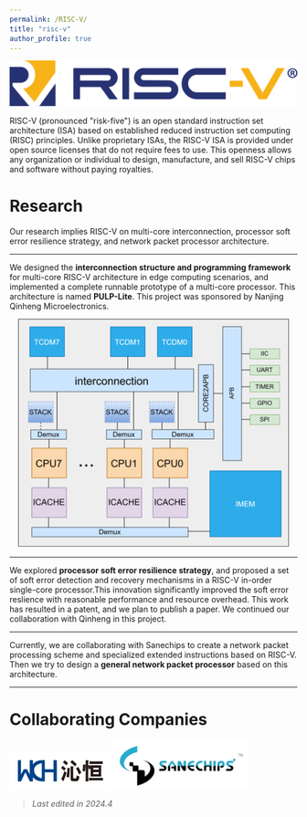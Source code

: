 ```yaml
---
permalink: /RISC-V/
title: "risc-v"
author_profile: true
---
```

<center>
    <img src='/images/my_image/risc-v.png' style="width:auto; max-height:100px;">
</center>

RISC-V (pronounced "risk-five") is an open standard instruction set architecture (ISA) based on established reduced instruction set computing (RISC) principles. Unlike proprietary ISAs, the RISC-V ISA is provided under open source licenses that do not require fees to use. This openness allows any organization or individual to design, manufacture, and sell RISC-V chips and software without paying royalties.

# Research
Our research implies RISC-V on multi-core interconnection, processor soft error resilience strategy, and network packet processor architecture. 

---
We designed the **interconnection structure and programming framework** for multi-core RISC-V architecture in edge computing scenarios, and implemented a complete runnable prototype of a multi-core processor. This architecture is named **PULP-Lite**. This project was sponsored by Nanjing Qinheng Microelectronics.
<center>
    <img src="\images\my_image\pulp-lite.png" style="width:auto; max-height:400px;">
</center>

---
We explored **processor soft error resilience strategy**, and proposed a set of soft error detection and recovery mechanisms in a RISC-V in-order single-core processor.This innovation significantly improved the soft error reslience with reasonable performance and resource overhead. This work has resulted in a patent, and we plan to publish a paper. We continued our collaboration with Qinheng in this project.

---
Currently, we are collaborating with Sanechips to create a network packet processing scheme and specialized extended instructions based on RISC-V. Then we try to design a **general network packet processor** based on this architecture.

---
# Collaborating Companies
<img src="\images\my_image\wch.png" style="width:auto; max-height:100px;">

<img src="\images\my_image\sanechips.png" style="width:auto; max-height:100px;">

> *Last edited in 2024.4*